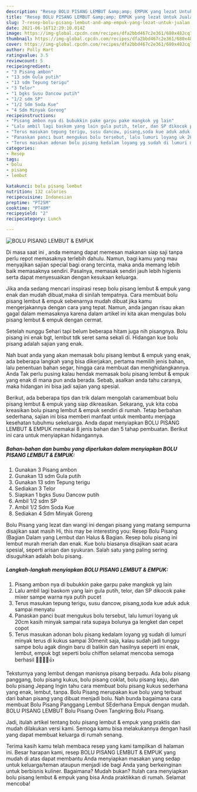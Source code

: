 ```yaml
---
description: "Resep BOLU PISANG LEMBUT &amp;amp; EMPUK yang lezat Untuk Jualan"
title: "Resep BOLU PISANG LEMBUT &amp;amp; EMPUK yang lezat Untuk Jualan"
slug: 7-resep-bolu-pisang-lembut-and-amp-empuk-yang-lezat-untuk-jualan
date: 2021-06-16T12:29:10.014Z
image: https://img-global.cpcdn.com/recipes/dfa2bbd467c2e361/680x482cq70/bolu-pisang-lembut-empuk-foto-resep-utama.jpg
thumbnail: https://img-global.cpcdn.com/recipes/dfa2bbd467c2e361/680x482cq70/bolu-pisang-lembut-empuk-foto-resep-utama.jpg
cover: https://img-global.cpcdn.com/recipes/dfa2bbd467c2e361/680x482cq70/bolu-pisang-lembut-empuk-foto-resep-utama.jpg
author: Polly Hart
ratingvalue: 3.5
reviewcount: 5
recipeingredient:
- "3 Pisang ambon"
- "13 sdm Gula putih"
- "13 sdm Tepung terigu"
- "3 Telor"
- "1 bgks Susu Dancow putih"
- "1/2 sdm SP"
- "1/2 Sdm Soda Kue"
- "4 Sdm Minyak Goreng"
recipeinstructions:
- "Pisang ambon nya di bubukkin pake garpu pake mangkok yg lain"
- "Lalu ambil lagi baskom yang lain gula putih, telor, dan SP dikocok pake mixer sampe warna nya putih pucet"
- "Terus masukan tepung terigu, susu dancow, pisang,soda kue aduk aduk sampai menyatu"
- "Panaskan panci buat mengukus bolu tersebut, lalu lumuri loyang uk 20cm kasih minyak sampai rata supaya bolunya ga lengket dan cepet copot"
- "Terus masukan adonan bolu pisang kedalam loyang yg sudah di lumuri minyak terus di kukus sampai 30menit saja, kalau sudah jadi tunggu sampe bolu agak dingin baru di balikin dan hasilnya seperti ini enak, lembut, empuk bgt seperti bolu chiffon selamat mencoba semoga berhasil 👩‍🍳😊😁👍"
categories:
- Resep
tags:
- bolu
- pisang
- lembut

katakunci: bolu pisang lembut 
nutrition: 132 calories
recipecuisine: Indonesian
preptime: "PT25M"
cooktime: "PT48M"
recipeyield: "2"
recipecategory: Lunch

---
```



![BOLU PISANG LEMBUT &amp; EMPUK](https://img-global.cpcdn.com/recipes/dfa2bbd467c2e361/680x482cq70/bolu-pisang-lembut-empuk-foto-resep-utama.jpg)

Di masa  saat ini , anda memang dapat memesan makanan siap saji tanpa perlu repot memasaknya terlebih dahulu. Namun, bagi kamu yang mau menyajikan sajian special bagi orang tercinta, maka anda memang lebih baik memasaknya sendiri. Pasalnya, memasak sendiri jauh lebih higienis serta dapat menyesuaikan dengan kesukaan keluarga.

Jika anda sedang mencari inspirasi resep bolu pisang lembut &amp; empuk yang enak dan mudah dibuat,maka di sinilah tempatnya. Cara membuat bolu pisang lembut &amp; empuk  sebenarnya mudah dibuat jika kamu mengerjakannya dengan cara yang tepat. Namun, anda jangan risau akan gagal dalam memasaknya 
karena dalam artikel ini kita akan mengulas bolu pisang lembut &amp; empuk dengan cermat.  

Setelah nunggu Sehari tapi belum beberapa hitam juga nih pisangnya. Bolu pisang ini enak bgt, lembut tdk seret sama sekali di. Hidangan kue bolu pisang adalah sajian yang enak.

Nah buat anda yang akan memasak bolu pisang lembut &amp; empuk yang enak, ada beberapa langkah yang bisa dikerjakan, pertama memilih jenis bahan, lalu penentuan bahan segar, hingga cara membuat dan menghidangkannya. Anda Tak perlu pusing kalau hendak memasak bolu pisang lembut &amp; empuk yang enak di mana pun anda berada. Sebab, asalkan anda  tahu caranya, maka hidangan ini bisa jadi sajian yang spesial.

Berikut, ada beberapa tips dan trik dalam mengolah caramembuat bolu pisang lembut &amp; empuk yang siap dikreasikan. Sekarang, yuk kita coba kreasikan bolu pisang lembut &amp; empuk sendiri di rumah. Tetap berbahan sederhana, sajian ini bisa memberi manfaat untuk membantu menjaga kesehatan tubuhmu sekeluarga. Anda dapat menyiapkan BOLU PISANG LEMBUT &amp; EMPUK memakai 8 jenis bahan dan 5 tahap pembuatan. Berikut ini cara untuk menyiapkan hidangannya.

<!--inarticleads1-->

##### Bahan-bahan dan bumbu yang diperlukan dalam menyiapkan BOLU PISANG LEMBUT &amp; EMPUK:

1. Gunakan 3 Pisang ambon
1. Gunakan 13 sdm Gula putih
1. Gunakan 13 sdm Tepung terigu
1. Sediakan 3 Telor
1. Siapkan 1 bgks Susu Dancow putih
1. Ambil 1/2 sdm SP
1. Ambil 1/2 Sdm Soda Kue
1. Sediakan 4 Sdm Minyak Goreng


Bolu Pisang yang lezat dan wangi ini dengan pisang yang matang sempurna disajikan saat masih Hi, this may be interesting you: Resep Bolu Pisang (Bagian Dalam yang Lembut dan Halus &amp; Bagian. Resep bolu pisang ini lembut murah meriah dan enak. Kue bolu biasanya disajikan saat acara spesial, seperti arisan dan syukuran. Salah satu yang paling sering disuguhkan adalah bolu pisang. 

<!--inarticleads2-->

##### Langkah-langkah menyiapkan BOLU PISANG LEMBUT &amp; EMPUK:

1. Pisang ambon nya di bubukkin pake garpu pake mangkok yg lain
1. Lalu ambil lagi baskom yang lain gula putih, telor, dan SP dikocok pake mixer sampe warna nya putih pucet
1. Terus masukan tepung terigu, susu dancow, pisang,soda kue aduk aduk sampai menyatu
1. Panaskan panci buat mengukus bolu tersebut, lalu lumuri loyang uk 20cm kasih minyak sampai rata supaya bolunya ga lengket dan cepet copot
1. Terus masukan adonan bolu pisang kedalam loyang yg sudah di lumuri minyak terus di kukus sampai 30menit saja, kalau sudah jadi tunggu sampe bolu agak dingin baru di balikin dan hasilnya seperti ini enak, lembut, empuk bgt seperti bolu chiffon selamat mencoba semoga berhasil 👩‍🍳😊😁👍


Teksturnya yang lembut dengan manisnya pisang berpadu. Ada bolu pisang panggang, bolu pisang kukus, bolu pisang coklat, bolu pisang keju, dan bolu pisang Jepang Ingin tahu cara membuat bolu pisang kukus sederhana yang enak, lembut, tanpa. Bolu Pisang merupakan kue bolu yang terbuat dari bahan pisang yang dibuat menjadi bolu. Nah bunda bagaimana cara membuat Bolu Pisang Panggang Lembut SEderhana Empuk dengan mudah. BOLU PISANG LEMBUT Bolu Pisang Oven Tangkring Bolu Pisang. 

Jadi, itulah artikel tentang  bolu pisang lembut &amp; empuk  yang praktis dan mudah dilakukan versi kami. Semoga kamu bisa melakukannya dengan hasil yang dapat membuat keluarga di rumah senang. 

Terima kasih kamu telah membaca resep yang kami tampilkan di halaman ini. Besar harapan kami, resep  BOLU PISANG LEMBUT &amp; EMPUK yang mudah di atas dapat membantu Anda menyiapkan masakan yang sedap untuk keluarga/teman ataupun menjadi ide bagi Anda yang berkeinginan untuk berbisnis kuliner. Bagaimana? Mudah bukan? Itulah cara menyiapkan bolu pisang lembut &amp; empuk yang bisa Anda praktikkan di rumah. Selamat mencoba!

